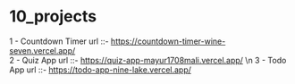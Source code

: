 # 10_projects


1 - Countdown Timer    url ::-   https://countdown-timer-wine-seven.vercel.app/  
2 - Quiz App           url ::-   https://quiz-app-mayur1708mali.vercel.app/    \n
3 - Todo App           url ::-   https://todo-app-nine-lake.vercel.app/
